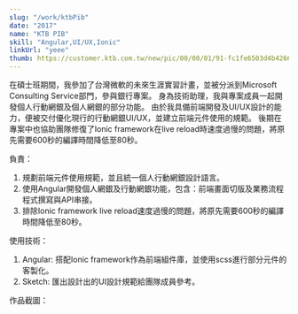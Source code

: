 ```yaml
---
slug: "/work/ktbPib"
date: "2017"
name: "KTB PIB"
skill: "Angular,UI/UX,Ionic"
linkUrl: "yeee"
thumb: https://customer.ktb.com.tw/new/pic/00/00/01/91-fc1fe6503d4b4266.jpg
---
```


在碩士班期間，我參加了台灣微軟的未來生涯實習計畫，並被分派到Microsoft Consulting Service部門，參與銀行專案。
身為技術助理，我與專案成員一起開發個人行動網銀及個人網銀的部分功能。
由於我具備前端開發及UI/UX設計的能力，便被交付優化現行的行動網銀UI/UX，並建立前端元件使用的規範。
後期在專案中也協助團隊修復了Ionic framework在live reload時速度過慢的問題，將原先需要600秒的編譯時間降低至80秒。 

負責：
1. 規劃前端元件使用規範，並且統一個人行動網銀設計語言。
2. 使用Angular開發個人網銀及行動網銀功能，包含：前端畫面切版及業務流程程式撰寫與API串接。
3. 排除Ionic framework live reload速度過慢的問題，將原先需要600秒的編譯時間降低至80秒。

使用技術：
1. Angular: 搭配Ionic framework作為前端組件庫，並使用scss進行部分元件的客製化。
2. Sketch: 匯出設計出的UI設計規範給團隊成員參考。

作品截圖：